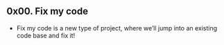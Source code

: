 ## 0x00. Fix my code
* Fix my code is a new type of project, where we’ll jump into an existing code base and fix it!
